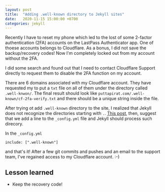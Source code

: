 ```yaml
---
layout: post
title:  "Adding .well-known directory to Jekyll sites"
date:   2020-11-15 15:00:00 +0700
categories: jekyll
---
```


Recently I have to reset my phone which led to the lost of some 2-factor authentication (2FA) accounts on the LastPass Authenticator app. One of thoese accounts belongs to Cloudflare. As a bonus, I did not save the backup/recovery codes! Now I'm completely locked out from my account without the 2FA. 

I did some search and found out that I need to contact Cloudflare Support directly to request them to disable the 2FA function on my account. 

There are 6 domains associated with my Cloudflare account. They have requested my to put a `txt` file on all of them under the directory called `.well-knwon/`. The final result should look like `puttapirat.com/.well-known/cf-2fa-verify.txt` and there should be a unique string inside the file. 

After trying ot add `.well-known` directory to the site, I realized that Jekyll does not recognize the directories starting with `.`. [This post](https://josh.st/2015/10/22/jekyll-well-known-and-dotfiles/), then, suggest that we add a line to the `_config.yml` file and Jekyll should process such direcory. 

In the `_config.yml`
```
include: [".well-known"]
```

and that's it! After a few git commits and pushes and an email to the support team, I've regained access to my Cloudflare account. :-)

## Lesson learned 
- Keep the recovery code! 